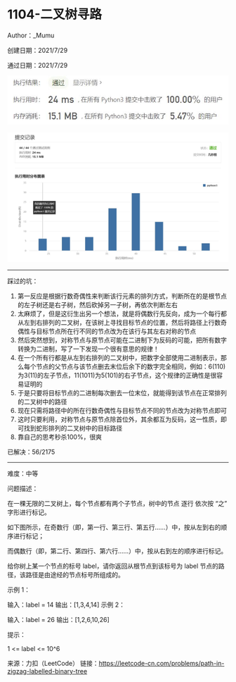 # 1104-二叉树寻路

Author：_Mumu

创建日期：2021/7/29

通过日期：2021/7/29

![](./通过截图2.jpg)

![](./通过截图1.jpg)

*****

踩过的坑：

1. 第一反应是根据行数奇偶性来判断该行元素的排列方式，判断所在的是根节点的左子树还是右子树，然后砍掉另一子树，再依次判断左右
2. 太麻烦了，但是这衍生出另一个想法，就是将偶数行先反向，成为一个每行都从左到右排列的二叉树，在该树上寻找目标节点的位置，然后将路径上行数奇偶性与目标节点所在行不同的节点改为在该行与其左右对称的节点
3. 然后突然想到，对称节点与原节点可能在二进制下为反码的可能，把所有数字转换为二进制，写了一下发现一个很有意思的规律！
4. 在一个所有行都是从左到右排列的二叉树中，把数字全部使用二进制表示，那么每个节点的父节点与该节点删去末位后余下的数字完全相同，例如：6(110)为3(11)的左子节点，11(1011)为5(101)的右子节点，这个规律的正确性是很容易证明的
5. 于是只要将目标节点的二进制每次删去一位末位，就能得到该节点在正常排列的二叉树中的路径
6. 现在只需将路径中的所在行数奇偶性与目标节点不同的节点改为对称节点即可
7. 这时只要利用，对称节点与原节点除首位外，其余都互为反码，这一性质，即可找到蛇形排列的二叉树中的目标路径
8. 靠自己的思考秒杀100%，很爽

已解决：56/2175

*****

难度：中等

问题描述：

在一棵无限的二叉树上，每个节点都有两个子节点，树中的节点 逐行 依次按 “之” 字形进行标记。

如下图所示，在奇数行（即，第一行、第三行、第五行……）中，按从左到右的顺序进行标记；

而偶数行（即，第二行、第四行、第六行……）中，按从右到左的顺序进行标记。



给你树上某一个节点的标号 label，请你返回从根节点到该标号为 label 节点的路径，该路径是由途经的节点标号所组成的。

 

示例 1：

输入：label = 14
输出：[1,3,4,14]
示例 2：

输入：label = 26
输出：[1,2,6,10,26]


提示：

1 <= label <= 10^6

来源：力扣（LeetCode）
链接：https://leetcode-cn.com/problems/path-in-zigzag-labelled-binary-tree